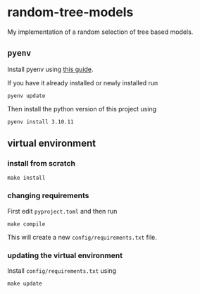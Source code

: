 # random-tree-models
My implementation of a random selection of tree based models.

## `pyenv`

Install pyenv using [this guide](https://github.com/pyenv/pyenv#installation).

If you have it already installed or newly installed run

    pyenv update

Then install the python version of this project using 

    pyenv install 3.10.11

## virtual environment

### install from scratch

    make install

### changing requirements

First edit `pyproject.toml` and then run

    make compile

This will create a new `config/requirements.txt` file.

### updating the virtual environment

Install `config/requirements.txt` using 

    make update